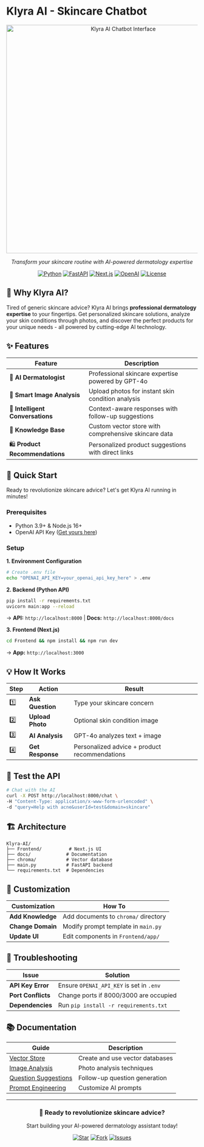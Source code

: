# Klyra AI - Skincare Chatbot

<div align="center">
  <img src="https://i.ibb.co.com/VpH4xz6s/image.png" alt="Klyra AI Chatbot Interface" width="600"/>
  
  <p><em>Transform your skincare routine with AI-powered dermatology expertise</em></p>
  
  [![Python](https://img.shields.io/badge/Python-3.9+-blue.svg)](https://python.org)
  [![FastAPI](https://img.shields.io/badge/FastAPI-0.99+-green.svg)](https://fastapi.tiangolo.com)
  [![Next.js](https://img.shields.io/badge/Next.js-16+-black.svg)](https://nextjs.org)
  [![OpenAI](https://img.shields.io/badge/OpenAI-GPT--4o-purple.svg)](https://openai.com)
  [![License](https://img.shields.io/badge/License-MIT-yellow.svg)](LICENSE)
</div>

## 🌟 Why Klyra AI?

Tired of generic skincare advice? Klyra AI brings **professional dermatology expertise** to your fingertips. Get personalized skincare solutions, analyze your skin conditions through photos, and discover the perfect products for your unique needs - all powered by cutting-edge AI technology.

## ✨ Features

<div align="center">

| Feature | Description |
|---------|-------------|
| 🤖 **AI Dermatologist** | Professional skincare expertise powered by GPT-4o |
| 📸 **Smart Image Analysis** | Upload photos for instant skin condition analysis |
| 💬 **Intelligent Conversations** | Context-aware responses with follow-up suggestions |
| 🧠 **Knowledge Base** | Custom vector store with comprehensive skincare data |
| 🛍️ **Product Recommendations** | Personalized product suggestions with direct links |

</div>

## 🚀 Quick Start

Ready to revolutionize skincare advice? Let's get Klyra AI running in minutes!

### Prerequisites
- Python 3.9+ & Node.js 16+
- OpenAI API Key ([Get yours here](https://platform.openai.com/api-keys))

### Setup

**1. Environment Configuration**
```bash
# Create .env file
echo "OPENAI_API_KEY=your_openai_api_key_here" > .env
```

**2. Backend (Python API)**
```bash
pip install -r requirements.txt
uvicorn main:app --reload
```
→ **API:** `http://localhost:8000` | **Docs:** `http://localhost:8000/docs`

**3. Frontend (Next.js)**
```bash
cd Frontend && npm install && npm run dev
```
→ **App:** `http://localhost:3000`

## 💡 How It Works

<div align="center">

| Step | Action | Result |
|------|--------|--------|
| 1️⃣ | **Ask Question** | Type your skincare concern |
| 2️⃣ | **Upload Photo** | Optional skin condition image |
| 3️⃣ | **AI Analysis** | GPT-4o analyzes text + image |
| 4️⃣ | **Get Response** | Personalized advice + product recommendations |

</div>

## 🧪 Test the API

```bash
# Chat with the AI
curl -X POST http://localhost:8000/chat \
-H "Content-Type: application/x-www-form-urlencoded" \
-d "query=Help with acne&userId=test&domain=skincare"
```

## 🏗️ Architecture

```
Klyra-AI/
├── Frontend/          # Next.js UI
├── docs/             # Documentation
├── chroma/           # Vector database
├── main.py           # FastAPI backend
└── requirements.txt  # Dependencies
```

## 🎨 Customization

<div align="center">

| Customization | How To |
|---------------|--------|
| **Add Knowledge** | Add documents to `chroma/` directory |
| **Change Domain** | Modify prompt template in `main.py` |
| **Update UI** | Edit components in `Frontend/app/` |

</div>

## 🔧 Troubleshooting

| Issue | Solution |
|-------|----------|
| **API Key Error** | Ensure `OPENAI_API_KEY` is set in `.env` |
| **Port Conflicts** | Change ports if 8000/3000 are occupied |
| **Dependencies** | Run `pip install -r requirements.txt` |

## 📚 Documentation

<div align="center">

| Guide | Description |
|-------|-------------|
| [Vector Store](docs/vector-store.md) | Create and use vector databases |
| [Image Analysis](docs/image-captioning-api.md) | Photo analysis techniques |
| [Question Suggestions](docs/question-suggestion.md) | Follow-up question generation |
| [Prompt Engineering](docs/prompt.md) | Customize AI prompts |

</div>

---

<div align="center">
  <h3>🌟 Ready to revolutionize skincare advice?</h3>
  <p>Start building your AI-powered dermatology assistant today!</p>
  
  [![Star](https://img.shields.io/github/stars/your-repo?style=social)](https://github.com/your-repo)
  [![Fork](https://img.shields.io/github/forks/your-repo?style=social)](https://github.com/your-repo/fork)
  [![Issues](https://img.shields.io/github/issues/your-repo)](https://github.com/your-repo/issues)
</div>